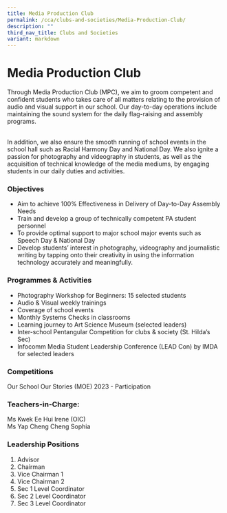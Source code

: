 ```yaml
---
title: Media Production Club
permalink: /cca/clubs-and-societies/Media-Production-Club/
description: ""
third_nav_title: Clubs and Societies
variant: markdown
---
```

Media Production Club
=====================

Through Media Production Club (MPC), we aim to groom competent and confident students who takes care of all matters relating to the provision of audio and visual support in our  school. Our day-to-day operations include maintaining the sound system for the daily flag-raising and assembly programs.

<br>In addition, we also ensure the smooth running of school events in the school hall such as Racial Harmony Day and National Day. We also ignite a passion for photography and videography in students, as well as the acquisition of technical knowledge of the media mediums, by engaging students in our daily duties and activities. 


### Objectives

*   Aim to achieve 100% Effectiveness in Delivery of Day-to-Day Assembly Needs
*   Train and develop a group of technically competent PA student personnel
*  To provide optimal support to major school major events such as Speech Day &amp; National Day
*   Develop students’ interest in photography, videography and journalistic writing by tapping onto their creativity in using the information technology accurately and meaningfully.


### Programmes &amp; Activities

*  Photography Workshop for Beginners: 15 selected students
*  Audio &amp; Visual weekly trainings
*  Coverage of school events
*  Monthly Systems Checks in classrooms
*  Learning journey to Art Science Museum (selected leaders)
*  Inter-school Pentangular Competition for clubs &amp; society (St. Hilda’s Sec) 
*  Infocomm Media Student Leadership Conference (LEAD Con) by IMDA for selected leaders

### Competitions
Our School Our Stories (MOE) 2023 - Participation


### Teachers-in-Charge:

Ms Kwek Ee Hui Irene​ (OIC)&nbsp;  
Ms Yap Cheng Cheng Sophia 


### Leadership Positions

1) Advisor  
2) Chairman  
3) Vice Chairman 1  
4) Vice Chairman 2  
5) Sec 1 Level Coordinator  
6) Sec 2 Level Coordinator  
7) Sec 3 Level Coordinator